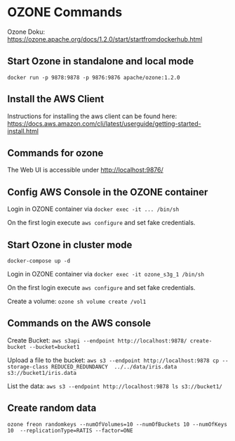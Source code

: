 # OZONE Commands

Ozone Doku: <https://ozone.apache.org/docs/1.2.0/start/startfromdockerhub.html>

## Start Ozone in standalone and local mode

`docker run -p 9878:9878 -p 9876:9876 apache/ozone:1.2.0`

## Install the AWS Client

Instructions for installing the aws client can be found here: <https://docs.aws.amazon.com/cli/latest/userguide/getting-started-install.html>

## Commands for ozone

The Web UI is accessible under <http://localhost:9876/>

## Config AWS Console in the OZONE container

Login in OZONE container via `docker exec -it ... /bin/sh`

On the first login execute `aws configure` and set fake credentials.

## Start Ozone in cluster mode

`docker-compose up -d`

Login in OZONE container via `docker exec -it ozone_s3g_1 /bin/sh`

On the first login execute `aws configure` and set fake credentials.

Create a volume: `ozone sh volume create /vol1`

## Commands on the AWS console

Create Bucket: `aws s3api --endpoint http://localhost:9878/ create-bucket --bucket=bucket1`

Upload a file to the bucket: `aws s3 --endpoint http://localhost:9878 cp --storage-class REDUCED_REDUNDANCY  ../../data/iris.data  s3://bucket1/iris.data`

List the data: `aws s3 --endpoint http://localhost:9878 ls s3://bucket1/`

## Create random data

`ozone freon randomkeys --numOfVolumes=10 --numOfBuckets 10 --numOfKeys 10  --replicationType=RATIS --factor=ONE`
